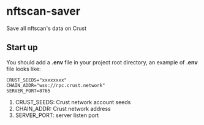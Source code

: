 # nftscan-saver
Save all nftscan's data on Crust

## Start up
You should add a **.env** file in your project root directory, an example of **.env** file looks like:
```
CRUST_SEEDS="xxxxxxxx"
CHAIN_ADDR="wss://rpc.crust.network"
SERVER_PORT=8765
```

1. CRUST_SEEDS: Crust network account seeds
1. CHAIN_ADDR: Crust network address
1. SERVER_PORT: server listen port
